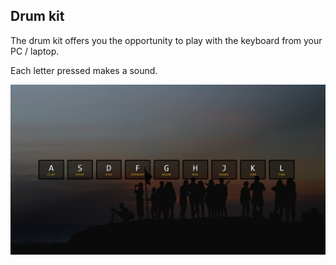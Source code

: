 ## Drum kit

The drum kit offers you the opportunity to play with the keyboard from your PC / laptop.

Each letter pressed makes a sound.

![drum-kit](screenshots/drumKit.JPG)